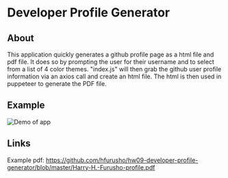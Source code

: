 # Developer Profile Generator

## About

This application quickly generates a github profile page as a html file and pdf file. It does so by prompting the user for their username and to select from a list of 4 color themes. "index.js" will then grab the github user profile information via an axios call and create an html file. The html is then used in puppeteer to generate the PDF file.

## Example

![Demo of app](https://thumbs.gfycat.com/ShamefulBelovedJoey-size_restricted.gif)

## Links

Example pdf: https://github.com/hfurusho/hw09-developer-profile-generator/blob/master/Harry-H.-Furusho-profile.pdf
